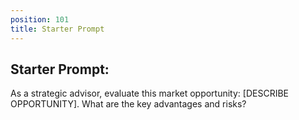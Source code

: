 ```yaml
---
position: 101
title: Starter Prompt
---
```


## Starter Prompt:

As a strategic advisor, evaluate this market opportunity: [DESCRIBE OPPORTUNITY]. What are the key advantages and risks?